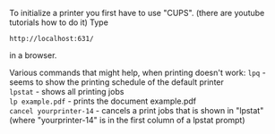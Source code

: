To initialize a printer you first have to use "CUPS".
(there are youtube tutorials how to do it)
Type 
```
http://localhost:631/
```
in a browser.

Various commands that might help, when printing doesn't work:
`lpq`       - seems to show the printing schedule of the default printer\
`lpstat`    - shows all printing jobs\
`lp example.pdf`              - prints the document example.pdf\
`cancel yourprinter-14`       - cancels a print jobs that is shown in "lpstat" (where "yourprinter-14" is in the first column of a lpstat prompt)
